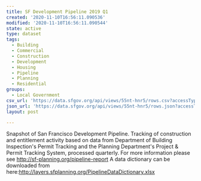 ```yaml
---
title: SF Development Pipeline 2019 Q1
created: '2020-11-10T16:56:11.090536'
modified: '2020-11-10T16:56:11.090544'
state: active
type: dataset
tags:
  - Building
  - Commercial
  - Construction
  - Development
  - Housing
  - Pipeline
  - Planning
  - Residential
groups:
  - Local Government
csv_url: 'https://data.sfgov.org/api/views/55nt-hnr5/rows.csv?accessType=DOWNLOAD'
json_url: 'https://data.sfgov.org/api/views/55nt-hnr5/rows.json?accessType=DOWNLOAD'
layout: post

---
```

Snapshot of San Francisco Development Pipeline. Tracking of construction and entitlement activity based on data from Department of Building Inspection's Permit Tracking and the Planning Department's Project & Permit Tracking System, processed quarterly. For more information please see http://sf-planning.org/pipeline-report
A data dictionary can be downloaded from here:http://layers.sfplanning.org/PipelineDataDictionary.xlsx

